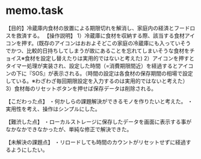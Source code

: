 # memo.task
【目的】冷蔵庫内食材の放置による期限切れを解消し、家庭内の経済とフードロスを救済する。
【操作説明】
1）冷蔵庫に食材を収納する際、該当する食材アイコンを押す。(既存のアイコンはおおよそどこの家庭の冷蔵庫にも入っていそうでかつ、比較的日持ちしてしまうが故にあることを忘れてしまいそうな食材をチョイス※食材を設定し替えたりは実用的ではないと考えた)
2）アイコンを押すとタイマー処理が実装され、設定した時間（=消費期限間近）を経過するとアイコンの下に『SOS』が表示される。（時間の設定は各食材の保存期間の相場で設定している。※わざわざ毎回期限設定を入力するのは実用的ではないと考えた）
3）食材毎のリセットボタンを押せば保存データは削除される。

【こだわった点】
・何かしらの課題解決ができるモノを作りたいと考えた。
・実用性を考え、操作はシンプルにした。

【難渋した点】
・ローカルストレージに保存したデータを画面に表示する事がなかなかできなかったが、単純な修正で解決できた。

【未解決の課題点】
・リロードしても時間のカウントがリセットせずに経過するようにしたい。
